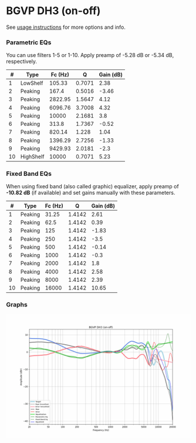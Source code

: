 # BGVP DH3 (on-off)
See [usage instructions](https://github.com/jaakkopasanen/AutoEq#usage) for more options and info.

### Parametric EQs
You can use filters 1-5 or 1-10. Apply preamp of -5.28 dB or -5.34 dB, respectively.

|   # | Type      |   Fc (Hz) |      Q |   Gain (dB) |
|-----|-----------|-----------|--------|-------------|
|   1 | LowShelf  |    105.33 | 0.7071 |        2.38 |
|   2 | Peaking   |    167.4  | 0.5016 |       -3.46 |
|   3 | Peaking   |   2822.95 | 1.5647 |        4.12 |
|   4 | Peaking   |   6096.76 | 3.7008 |        4.32 |
|   5 | Peaking   |  10000    | 2.1681 |        3.8  |
|   6 | Peaking   |    313.8  | 1.7367 |       -0.52 |
|   7 | Peaking   |    820.14 | 1.228  |        1.04 |
|   8 | Peaking   |   1396.29 | 2.7256 |       -1.33 |
|   9 | Peaking   |   9429.93 | 2.0181 |       -2.3  |
|  10 | HighShelf |  10000    | 0.7071 |        5.23 |

### Fixed Band EQs
When using fixed band (also called graphic) equalizer, apply preamp of **-10.82 dB** (if available) and set gains manually with these parameters.

|   # | Type    |   Fc (Hz) |      Q |   Gain (dB) |
|-----|---------|-----------|--------|-------------|
|   1 | Peaking |     31.25 | 1.4142 |        2.61 |
|   2 | Peaking |     62.5  | 1.4142 |        0.39 |
|   3 | Peaking |    125    | 1.4142 |       -1.83 |
|   4 | Peaking |    250    | 1.4142 |       -3.5  |
|   5 | Peaking |    500    | 1.4142 |       -0.14 |
|   6 | Peaking |   1000    | 1.4142 |       -0.3  |
|   7 | Peaking |   2000    | 1.4142 |        1.8  |
|   8 | Peaking |   4000    | 1.4142 |        2.58 |
|   9 | Peaking |   8000    | 1.4142 |        2.39 |
|  10 | Peaking |  16000    | 1.4142 |       10.65 |

### Graphs
![](./BGVP%20DH3%20(on-off).png)
